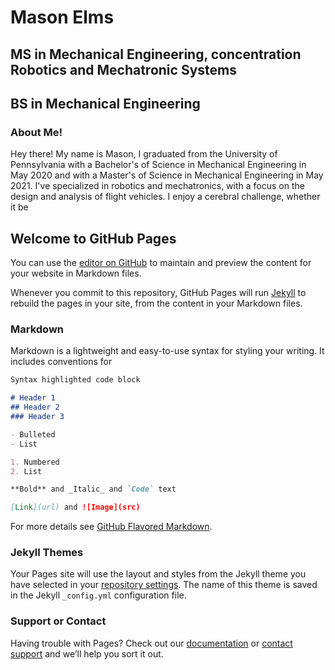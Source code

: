 # Mason Elms
## MS in Mechanical Engineering, concentration Robotics and Mechatronic Systems
## BS in Mechanical Engineering


### About Me!
Hey there! My name is Mason, I graduated from the University of Pennsylvania with a Bachelor's of Science in Mechanical Engineering in May 2020 and with a Master's of Science in Mechanical Engineering in May 2021. I've specialized in robotics and mechatronics, with a focus on the design and analysis of flight vehicles. I enjoy a cerebral challenge, whether it be 

## Welcome to GitHub Pages

You can use the [editor on GitHub](https://github.com/melms252/melms252.github.io/edit/main/index.md) to maintain and preview the content for your website in Markdown files.

Whenever you commit to this repository, GitHub Pages will run [Jekyll](https://jekyllrb.com/) to rebuild the pages in your site, from the content in your Markdown files.

### Markdown

Markdown is a lightweight and easy-to-use syntax for styling your writing. It includes conventions for

```markdown
Syntax highlighted code block

# Header 1
## Header 2
### Header 3

- Bulleted
- List

1. Numbered
2. List

**Bold** and _Italic_ and `Code` text

[Link](url) and ![Image](src)
```

For more details see [GitHub Flavored Markdown](https://guides.github.com/features/mastering-markdown/).

### Jekyll Themes

Your Pages site will use the layout and styles from the Jekyll theme you have selected in your [repository settings](https://github.com/melms252/melms252.github.io/settings/pages). The name of this theme is saved in the Jekyll `_config.yml` configuration file.

### Support or Contact

Having trouble with Pages? Check out our [documentation](https://docs.github.com/categories/github-pages-basics/) or [contact support](https://support.github.com/contact) and we’ll help you sort it out.
